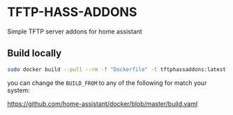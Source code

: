 # TFTP-HASS-ADDONS
Simple TFTP server addons for home assistant

## Build locally

```bash
sudo docker build --pull --rm -f "Dockerfile" -t tftphassaddons:latest "." --build-arg BUILD_FROM=ghcr.io/home-assistant/amd64-base-python:3.12-alpine3.19
```

you can change the `BUILD_FROM` to any of the following for match your system:

https://github.com/home-assistant/docker/blob/master/build.yaml


